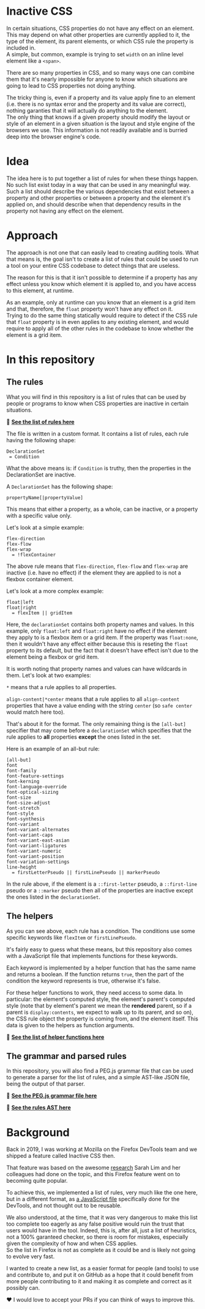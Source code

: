 # Inactive CSS

In certain situations, CSS properties do not have any effect on an element. This may depend on what other properties are currently applied to it, the type of the element, its parent elements, or which CSS rule the property is included in.\
A simple, but common, example is trying to set `width` on an inline level element like a `<span>`.

There are so many properties in CSS, and so many ways one can combine them that it's nearly impossible for anyone to know which situations are going to lead to CSS properties not doing anything.

The tricky thing is, even if a property and its value apply fine to an element (i.e. there is no syntax error and the property and its value are correct), nothing garanties that it will actually do anything to the element.\
The only thing that knows if a given property should modify the layout or style of an element in a given situation is the layout and style engine of the browsers we use. This information is not readily available and is burried deep into the browser engine's code.

# Idea

The idea here is to put together a list of rules for when these things happen. No such list exist today in a way that can be used in any meaningful way.\
Such a list should describe the various dependencies that exist between a property and other properties or between a property and the element it's applied on, and should describe when that dependency results in the property not having any effect on the element.

# Approach

The approach is not one that can easily lead to creating auditing tools. What that means is, the goal isn't to create a list of rules that could be used to run a tool on your entire CSS codebase to detect things that are useless.

The reason for this is that it isn't possible to determine if a property has any effect unless you know which element it is applied to, and you have access to this element, at runtime.

As an example, only at runtime can you know that an element is a grid item and that, therefore, the `float` property won't have any effect on it.\
Trying to do the same thing statically would require to detect if the CSS rule that `float` property is in even applies to any existing element, and would require to apply all of the other rules in the codebase to know whether the element is a grid item.

# In this repository

## The rules

What you will find in this repository is a list of rules that can be used by people or programs to know when CSS properties are inactive in certain situations.

📕 __[See the list of rules here](blob/master/rules)__

The file is written in a custom format. It contains a list of rules, each rule having the following shape:

```
DeclarationSet
 = Condition
```

What the above means is: if `Condition` is truthy, then the properties in the DeclarationSet are inactive.

A `DeclarationSet` has the following shape:

```
propertyName[|propertyValue]
```

This means that either a property, as a whole, can be inactive, or a property with a specific value only.

Let's look at a simple example:

```
flex-direction
flex-flow
flex-wrap
  = !flexContainer
```

The above rule means that `flex-direction`, `flex-flow` and `flex-wrap` are inactive (i.e. have no effect) if the element they are applied to is not a flexbox container element.

Let's look at a more complex example:

```
float|left
float|right
  = flexItem || gridItem
```

Here, the `declarationSet` contains both property names and values. In this example, only `float:left` and `float:right` have no effect if the element they apply to is a flexbox item or a grid item. If the property was `float:none`, then it wouldn't have any effect either because this is reseting the `float` property to its default, but the fact that it doesn't have effect isn't due to the element being a flexbox or grid item.

It is worth noting that property names and values can have wildcards in them. Let's look at two examples:

`*` means that a rule applies to all properties.

`align-content|*center` means that a rule applies to all `align-content` properties that have a value ending with the string `center` (so `safe center` would match here too).

That's about it for the format. The only remaining thing is the `[all-but]` specifier that may come before a `declarationSet` which specifies that the rule applies to __all__ properties __except__ the ones listed in the set. 

Here is an example of an all-but rule:

```
[all-but]
font
font-family
font-feature-settings
font-kerning
font-language-override
font-optical-sizing
font-size
font-size-adjust
font-stretch
font-style
font-synthesis
font-variant
font-variant-alternates
font-variant-caps
font-variant-east-asian
font-variant-ligatures
font-variant-numeric
font-variant-position
font-variation-settings
line-height
  = firstLetterPseudo || firstLinePseudo || markerPseudo
```

In the rule above, if the element is a `::first-letter` pseudo, a `::first-line` pseudo or a `::marker` pseudo then all of the properties are inactive except the ones listed in the `declarationSet`.

## The helpers

As you can see above, each rule has a condition. The conditions use some specific keywords like `flexItem` or `firstLinePseudo`.

It's fairly easy to guess what these means, but this repository also comes with a JavaScript file that implements functions for these keywords.

Each keyword is implemented by a helper function that has the same name and returns a boolean. If the function returns `true`, then the part of the condition the keyword represents is true, otherwise it's false.

For these helper functions to work, they need access to some data. In particular: the element's computed style, the element's parent's computed style (note that by element's parent we mean the __rendered__ parent, so if a parent is `display:contents`, we expect to walk up to its parent, and so on), the CSS rule object the property is coming from, and the element itself. This data is given to the helpers as function arguments.

📕 __[See the list of helper functions here](blob/master/helpers.js)__

## The grammar and parsed rules

In this repository, you will also find a PEG.js grammar file that can be used to generate a parser for the list of rules, and a simple AST-like JSON file, being the output of that parser.

📕 __[See the PEG.js grammar file here](blob/master/rules.pegjs)__

📕 __[See the rules AST here](blob/master/rules.json)__

# Background

Back in 2019, I was working at Mozilla on the Firefox DevTools team and we shipped a feature called Inactive CSS then. 

That feature was based on the awesome [research](http://users.eecs.northwestern.edu/~hq/papers/ply.pdf) Sarah Lim and her colleagues had done on the topic, and this Firefox feature went on to becoming quite popular.

To achieve this, we implemented a list of rules, very much like the one here, but in a different format, as [a JavaScript file](https://searchfox.org/mozilla-central/source/devtools/server/actors/utils/inactive-property-helper.js) specifically done for the DevTools, and not thought out to be reusable.

We also understood, at the time, that it was very dangerous to make this list too complete too eagerly as any false positive would ruin the trust that users would have in the tool. Indeed, this is, after all, just a list of heuristics, not a 100% garanteed checker, so there is room for mistakes, especially given the complexity of how and when CSS applies.\
So the list in Firefox is not as complete as it could be and is likely not going to evolve very fast.

I wanted to create a new list, as a easier format for people (and tools) to use and contribute to, and put it on GitHub as a hope that it could benefit from more people contributing to it and making it as complete and correct as it possibly can.

♥ I would love to accept your PRs if you can think of ways to improve this.
